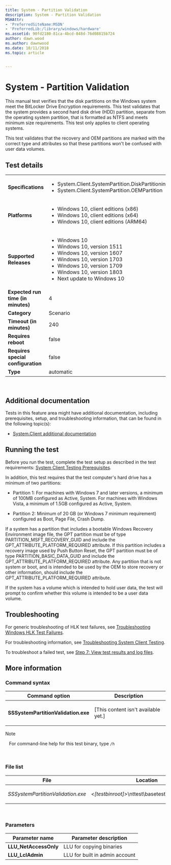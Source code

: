 ```yaml
---
title: System - Partition Validation
description: System - Partition Validation
MSHAttr:
- 'PreferredSiteName:MSDN'
- 'PreferredLib:/library/windows/hardware'
ms.assetid: 90fd2180-81ca-4bcd-848d-76d08815b724
author: dawn.wood
ms.author: dawnwood
ms.date: 10/11/2018
ms.topic: article


---
```


# <span id="p_hlk_test.26f8c4a1-73c8-4f27-9c55-6db84298e02c"></span>System - Partition Validation


This manual test verifies that the disk partitions on the Windows system meet the BitLocker Drive Encryption requirements. This test validates that the system provides a second hard disk drive (HDD) partition, separate from the operating system partition, that is formatted as NTFS and meets minimum size requirements. This test only applies to client operating systems.

This test validates that the recovery and OEM partitions are marked with the correct type and attributes so that these partitions won't be confused with user data volumes.

## Test details
|||
|---|---|
| **Specifications**  | <ul><li>System.Client.SystemPartition.DiskPartitioning</li><li>System.Client.SystemPartition.OEMPartition</li></ul> |  
| **Platforms**   | <ul><li>Windows 10, client editions (x86)</li><li>Windows 10, client editions (x64)</li><li>Windows 10, client editions (ARM64)</li></ul> |
| **Supported Releases** | <ul><li>Windows 10</li><li>Windows 10, version 1511</li><li>Windows 10, version 1607</li><li>Windows 10, version 1703</li><li>Windows 10, version 1709</li><li>Windows 10, version 1803</li><li>Next update to Windows 10</li></ul> |
|**Expected run time (in minutes)**| 4 |
|**Category**| Scenario |
|**Timeout (in minutes)**| 240 |
|**Requires reboot**| false |
|**Requires special configuration**| false |
|**Type**| automatic |

 

## <span id="Additional_documentation"></span><span id="additional_documentation"></span><span id="ADDITIONAL_DOCUMENTATION"></span>Additional documentation


Tests in this feature area might have additional documentation, including prerequisites, setup, and troubleshooting information, that can be found in the following topic(s):

-   [System.Client additional documentation](system-client-additional-documentation.md)

## <span id="Running_the_test"></span><span id="running_the_test"></span><span id="RUNNING_THE_TEST"></span>Running the test


Before you run the test, complete the test setup as described in the test requirements: [System Client Testing Prerequisites](system-client-testing-prerequisites.md).

In addition, this test requires that the test computer's hard drive has a minimum of two partitions:

-   Partition 1: For machines with Windows 7 and later versions, a minimum of 100MB configured as Active, System. For machines with Windows Vista, a minimum of 1.5GB configured as Active, System.

-   Partition 2: Minimum of 20 GB (or Windows 7 minimum requirement) configured as Boot, Page File, Crash Dump.

If a system has a partition that includes a bootable Windows Recovery Environment image file, the GPT partition must be of type PARTITION\_MSFT\_RECOVERY\_GUID and include the GPT\_ATTRIBUTE\_PLATFORM\_REQUIRED attribute. If this partition includes a recovery image used by Push Button Reset, the GPT partition must be of type PARTITION\_BASIC\_DATA\_GUID and include the GPT\_ATTRIBUTE\_PLATFORM\_REQUIRED attribute. Any partition that is not system or boot, and is intended to be used by the OEM to store recovery or other information, should include the GPT\_ATTRIBUTE\_PLATFORM\_REQUIRED attribute.

If the system has a volume which is intended to hold user data, the test will prompt to confirm whether this volume is intended to be a user data volume.

## <span id="Troubleshooting"></span><span id="troubleshooting"></span><span id="TROUBLESHOOTING"></span>Troubleshooting


For generic troubleshooting of HLK test failures, see [Troubleshooting Windows HLK Test Failures](..\user\troubleshooting-windows-hlk-test-failures.md).

For troubleshooting information, see [Troubleshooting System Client Testing](troubleshooting-system-client-testing.md).

To troubleshoot a failed test, see [Step 7: View test results and log files](..\getstarted\step-7-view-test-results-and-log-files.md).

## <span id="More_information"></span><span id="more_information"></span><span id="MORE_INFORMATION"></span>More information


### <span id="Command_syntax"></span><span id="command_syntax"></span><span id="COMMAND_SYNTAX"></span>Command syntax

<table>
<colgroup>
<col width="50%" />
<col width="50%" />
</colgroup>
<thead>
<tr class="header">
<th>Command option</th>
<th>Description</th>
</tr>
</thead>
<tbody>
<tr class="odd">
<td><p><strong>SSSystemPartitionValidation.exe</strong></p></td>
<td><p>[This content isn't available yet.]</p></td>
</tr>
</tbody>
</table>

>[!NOTE]
>  
For command-line help for this test binary, type `/h`

 

### <span id="File_list"></span><span id="file_list"></span><span id="FILE_LIST"></span>File list

<table>
<colgroup>
<col width="50%" />
<col width="50%" />
</colgroup>
<thead>
<tr class="header">
<th>File</th>
<th>Location</th>
</tr>
</thead>
<tbody>
<tr class="odd">
<td><p><em>SSSystemPartitionValidation.exe</em></p></td>
<td><p><em>&lt;[testbinroot]&gt;</em>\nttest\basetest\ngscb\spvlogo</p></td>
</tr>
</tbody>
</table>

 

### <span id="Parameters"></span><span id="parameters"></span><span id="PARAMETERS"></span>Parameters

| Parameter name         | Parameter description          |
|------------------------|--------------------------------|
| **LLU\_NetAccessOnly** | LLU for copying binaries       |
| **LLU\_LclAdmin**      | LLU for built in admin account |

 

 

 






